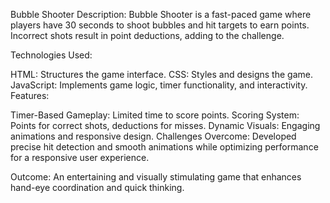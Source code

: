 Bubble Shooter
Description:
Bubble Shooter is a fast-paced game where players have 30 seconds to shoot bubbles and hit targets to earn points. Incorrect shots result in point deductions, adding to the challenge.

Technologies Used:

HTML: Structures the game interface.
CSS: Styles and designs the game.
JavaScript: Implements game logic, timer functionality, and interactivity.
Features:

Timer-Based Gameplay: Limited time to score points.
Scoring System: Points for correct shots, deductions for misses.
Dynamic Visuals: Engaging animations and responsive design.
Challenges Overcome:
Developed precise hit detection and smooth animations while optimizing performance for a responsive user experience.

Outcome:
An entertaining and visually stimulating game that enhances hand-eye coordination and quick thinking.
